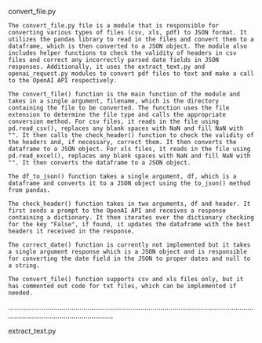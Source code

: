 convert_file.py

    The convert_file.py file is a module that is responsible for converting various types of files (csv, xls, pdf) to JSON format. It utilizes the pandas library to read in the files and convert them to a dataframe, which is then converted to a JSON object. The module also includes helper functions to check the validity of headers in csv files and correct any incorrectly parsed date fields in JSON responses. Additionally, it uses the extract_text.py and openai_request.py modules to convert pdf files to text and make a call to the OpenAI API respectively.

    The convert_file() function is the main function of the module and takes in a single argument, filename, which is the directory containing the file to be converted. The function uses the file extension to determine the file type and calls the appropriate conversion method. For csv files, it reads in the file using pd.read_csv(), replaces any blank spaces with NaN and fill NaN with "". It then calls the check_header() function to check the validity of the headers and, if necessary, correct them. It then converts the dataframe to a JSON object. For xls files, it reads in the file using pd.read_excel(), replaces any blank spaces with NaN and fill NaN with "". It then converts the dataframe to a JSON object.

    The df_to_json() function takes a single argument, df, which is a dataframe and converts it to a JSON object using the to_json() method from pandas.

    The check_header() function takes in two arguments, df and header. It first sends a prompt to the OpenAI API and receives a response containing a dictionary. It then iterates over the dictionary checking for the key "False", if found, it updates the dataframe with the best headers it received in the response.

    The correct_date() function is currently not implemented but it takes a single argument response which is a JSON object and is responsible for converting the date field in the JSON to proper dates and null to a string.

    The convert_file() function supports csv and xls files only, but it has commented out code for txt files, which can be implemented if needed.

.................................................................................................................................................................................

extract_text.py